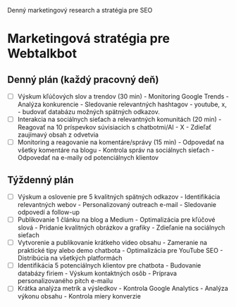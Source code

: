 
Denný marketingový research a stratégia pre SEO

# Marketingová stratégia pre Webtalkbot

## Denný plán (každý pracovný deň)
- [ ] Výskum kľúčových slov a trendov (30 min)
	  - Monitoring Google Trends
	  - Analýza konkurencie
	  - Sledovanie relevantných hashtagov - youtube, x, 
	  - budovať databázu možných spätných odkazov. 
- [ ] Interakcia na sociálnych sieťach a relevantných komunitách (20 min)
	  - Reagovať na 10 príspevkov súvisiacich s chatbotmi/AI - X
	  - Zdieľať zaujímavý obsah z odvetvia
- [ ] Monitoring a reagovanie na komentáre/správy (15 min)
	  - Odpovedať na všetky komentáre na blogu
	  - Kontrola správ na sociálnych sieťach
	  - Odpovedať na e-maily od potenciálnych klientov

## Týždenný plán
- [ ] Výskum a oslovenie pre 5 kvalitných spätných odkazov
	  - Identifikácia relevantných webov
	  - Personalizovaný outreach e-mail
	  - Sledovanie odpovedí a follow-up
- [ ] Publikovanie 1 článku na blog a Medium
	  - Optimalizácia pre kľúčové slová
	  - Pridanie kvalitných obrázkov a grafiky
	  - Zdieľanie na sociálnych sieťach
- [ ] Vytvorenie a publikovanie krátkeho video obsahu
	  - Zameranie na praktické tipy alebo demo chatbota
	  - Optimalizácia pre YouTube SEO
	  - Distribúcia na všetkých platformách
- [ ] Identifikácia 5 potenciálnych klientov pre chatbota
	  - Budovanie databázy firiem
	  - Výskum kontaktných osôb
	  - Príprava personalizovaného pitch e-mailu
- [ ] Krátka analýza metrík a výsledkov
	  - Kontrola Google Analytics
	  - Analýza výkonu obsahu
	  - Kontrola miery konverzie